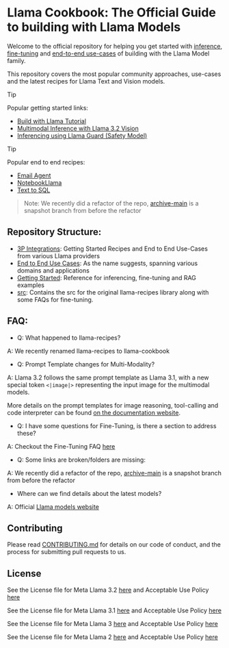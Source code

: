 # Llama Cookbook: The Official Guide to building with Llama Models

Welcome to the official repository for helping you get started with [inference](./getting-started/inference/), [fine-tuning](./getting-started/finetuning) and [end-to-end use-cases](./end-to-end-use-cases) of building with the Llama Model family.

This repository covers the most popular community approaches, use-cases and the latest recipes for Llama Text and Vision models.

> [!TIP]
> Popular getting started links:
> * [Build with Llama Tutorial](./getting-started/build_with_Llama_3_2.ipynb)
> * [Multimodal Inference with Llama 3.2 Vision](./getting-started/inference/local_inference/README.md#multimodal-inference)
> * [Inferencing using Llama Guard (Safety Model)](./end-to-end-use-cases/responsible_ai/llama_guard/)

> [!TIP]
> Popular end to end recipes:
> * [Email Agent](./end-to-end-use-cases/email_agent/)
> * [NotebookLlama](./end-to-end-use-cases/NotebookLlama/)
> * [Text to SQL](./end-to-end-use-cases/coding/text2sql/)


> Note: We recently did a refactor of the repo, [archive-main](https://github.com/meta-llama/llama-cookbook/tree/archive-main) is a snapshot branch from before the refactor

## Repository Structure:

- [3P Integrations](./3p-integrations): Getting Started Recipes and End to End Use-Cases from various Llama providers
- [End to End Use Cases](./end-to-end-use-cases): As the name suggests, spanning various domains and applications
- [Getting Started](./getting-started/): Reference for inferencing, fine-tuning and RAG examples
- [src](./src/): Contains the src for the original llama-recipes library along with some FAQs for fine-tuning.

## FAQ: 

- Q: What happened to llama-recipes?

A: We recently renamed llama-recipes to llama-cookbook

- Q: Prompt Template changes for Multi-Modality? 

A: Llama 3.2 follows the same prompt template as Llama 3.1, with a new special token `<|image|>` representing the input image for the multimodal models.

More details on the prompt templates for image reasoning, tool-calling and code interpreter can be found [on the documentation website](https://llama.meta.com/docs/model-cards-and-prompt-formats/llama3_2).

- Q: I have some questions for Fine-Tuning, is there a section to address these?

A: Checkout the Fine-Tuning FAQ [here](./src/docs/)

- Q: Some links are broken/folders are missing: 

A: We recently did a refactor of the repo, [archive-main](https://github.com/meta-llama/llama-cookbook/tree/archive-main) is a snapshot branch from before the refactor

- Where can we find details about the latest models?

A: Official [Llama models website](https://www.llama.com)

## Contributing

Please read [CONTRIBUTING.md](CONTRIBUTING.md) for details on our code of conduct, and the process for submitting pull requests to us.

## License
<!-- markdown-link-check-disable -->

See the License file for Meta Llama 3.2 [here](https://github.com/meta-llama/llama-models/blob/main/models/llama3_2/LICENSE) and Acceptable Use Policy [here](https://github.com/meta-llama/llama-models/blob/main/models/llama3_2/USE_POLICY.md)

See the License file for Meta Llama 3.1 [here](https://github.com/meta-llama/llama-models/blob/main/models/llama3_1/LICENSE) and Acceptable Use Policy [here](https://github.com/meta-llama/llama-models/blob/main/models/llama3_1/USE_POLICY.md)

See the License file for Meta Llama 3 [here](https://github.com/meta-llama/llama-models/blob/main/models/llama3/LICENSE) and Acceptable Use Policy [here](https://github.com/meta-llama/llama-models/blob/main/models/llama3/USE_POLICY.md)

See the License file for Meta Llama 2 [here](https://github.com/meta-llama/llama-models/blob/main/models/llama2/LICENSE) and Acceptable Use Policy [here](https://github.com/meta-llama/llama-models/blob/main/models/llama2/USE_POLICY.md)
<!-- markdown-link-check-enable -->

